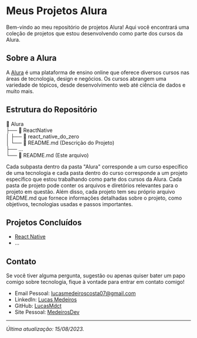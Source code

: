 # Meus Projetos Alura

Bem-vindo ao meu repositório de projetos Alura! Aqui você encontrará uma coleção de projetos que estou desenvolvendo como parte dos cursos da Alura.

## Sobre a Alura

A [Alura](https://www.alura.com.br/) é uma plataforma de ensino online que oferece diversos cursos nas áreas de tecnologia, design e negócios. Os cursos abrangem uma variedade de tópicos, desde desenvolvimento web até ciência de dados e muito mais.

## Estrutura do Repositório

📂 Alura <br>
├── 📂 ReactNative <br>
│ ├── 📂 react_native_do_zero <br>
│ └── 📄 README.md (Descrição do Projeto) <br>
├── ... <br>
└── 📄 README.md (Este arquivo) <br>


Cada subpasta dentro da pasta "Alura" corresponde a um curso específico de uma tecnologia e cada pasta dentro do curso corresponde a um projeto específico que estou trabalhando como parte dos cursos da Alura. Cada pasta de projeto pode conter os arquivos e diretórios relevantes para o projeto em questão. Além disso, cada projeto tem seu próprio arquivo README.md que fornece informações detalhadas sobre o projeto, como objetivos, tecnologias usadas e passos importantes.

## Projetos Concluídos

- [React Native](./ReactNative/readme.md)
- ...

## Contato

Se você tiver alguma pergunta, sugestão ou apenas quiser bater um papo comigo sobre tecnologia, fique à vontade para entrar em contato comigo!

- Email Pessoal: lucasmedeiroscosta07@gmail.com
- LinkedIn: [Lucas Medeiros](https://www.linkedin.com/in/medeirosdev)
- GitHub: [LucasMdct](https://github.com/lucasmdct)
- Site Pessoal: [MedeirosDev](https://medeirosdev.cloud)
---
*Última atualização: 15/08/2023.*